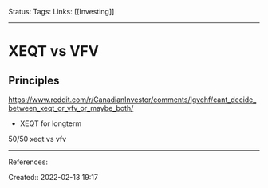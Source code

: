 Status: 
Tags: 
Links: [[Investing]]
___

# XEQT vs VFV
## Principles
https://www.reddit.com/r/CanadianInvestor/comments/lgvchf/cant_decide_between_xeqt_or_vfv_or_maybe_both/
- XEQT for longterm

50/50 xeqt vs vfv
___
References:

Created:: 2022-02-13 19:17
